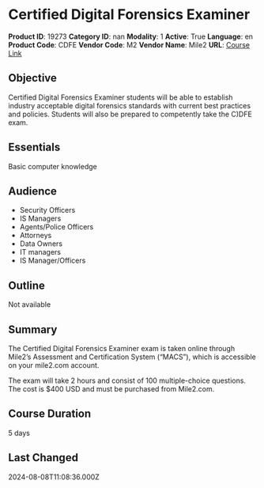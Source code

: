 # Certified Digital Forensics Examiner

**Product ID**: 19273
**Category ID**: nan
**Modality**: 1
**Active**: True
**Language**: en
**Product Code**: CDFE
**Vendor Code**: M2
**Vendor Name**: Mile2
**URL**: [Course Link](https://www.fastlaneus.com/course/mile2-cdfe)

## Objective
Certified Digital Forensics Examiner students will be able to establish industry acceptable digital forensics standards with current best practices and policies. Students will also be prepared to competently take the C)DFE exam.

## Essentials
Basic computer knowledge

## Audience
- Security Officers
- IS Managers
- Agents/Police Officers
- Attorneys
- Data Owners
- IT managers
- IS Manager/Officers

## Outline
Not available

## Summary
The Certified Digital Forensics Examiner exam is taken online through Mile2’s Assessment and Certification System (“MACS”), which is accessible on your mile2.com account.

The exam will take 2 hours and consist of 100 multiple-choice questions. The cost is $400 USD and must be purchased from Mile2.com.

## Course Duration
5 days

## Last Changed
2024-08-08T11:08:36.000Z

